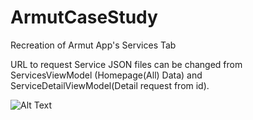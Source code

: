 # ArmutCaseStudy
Recreation of Armut App's Services Tab

URL to request Service JSON files can be changed from ServicesViewModel (Homepage(All) Data) and ServiceDetailViewModel(Detail request from id).

![Alt Text](https://github.com/Erodion9/ArmutCaseStudy/blob/master/Media/armutCaseDemo.gif)
